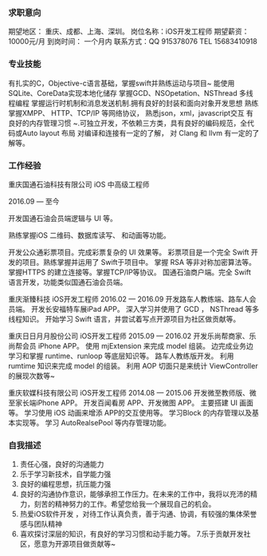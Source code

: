 
### 求职意向
期望地区： 重庆、成都、上海、深圳。
岗位名称：iOS开发工程师
期望薪资：10000元/月
到岗时间： 一个月内
联系方式：QQ 915378076 
TEL 15683410918

### 专业技能
有扎实的C，Objective-c语言基础，掌握swift并熟练运动与项目~
能使用SQLite、CoreData实现本地化储存
掌握GCD、NSOpetation、NSThread 多线程编程
掌握运行时机制和消息发送机制.拥有良好的封装和面向对象开发思想 
熟练掌握XMPP、 HTTP、TCP/IP 等网络协议， 熟悉json，xml，javascript交互
有良好的内存管理习惯 ~.可独立开发，不依赖三方类，具有良好的编码规范，全代码或Auto layout 布局
对编译和连接有一定的了解， 对 Clang 和 llvm 有一定的了解等。


### 工作经验
重庆国通石油科技有限公司
iOS 中高级工程师

2016.09 — 至今

开发国通石油会员端逻辑与 UI 等。

熟练掌握iOS 二维码、数据库读写、 和动画等功能。

开发公众通彩票项目。完成彩票复杂的 UI 效果等。
彩票项目是一个完全 Swift 开发的项目。熟练掌握并运用了 Swift于项目中。
掌握 RSA 等非对称加密算法等。掌握HTTPS 的建立连接等。掌握TCP/IP等协议。
国通石油商户端。完全 Swift 语言开发，功能类似国通石油会员端。

重庆渐臻科技
iOS开发工程师
2016.02 — 2016.09
开发路车人教练端、路车人会员端。
开发长安福特车展iPad APP。
深入学习并使用了 GCD ， NSThread 等多线程知识。
开始学习 Swift 语言，并尝试着写点开源项目为社区做贡献等。

重庆日日月月股份公司
iOS开发工程师
2015.09 — 2016.02
开发乐尚帮商家、乐尚帮会员 iPhone APP。
使用 mjExtension 来完成 model 组装。
边完成业务边学习和掌握 runtime、runloop 等底层知识等。
路车人教练版开发。 利用 rumtime 知识来完成 model 的组装。
利用 AOP 切面只是来统计 ViewController 的展现次数等~


重庆软媒科技有限公司
iOS开发工程师
2014.08 — 2015.06
开发微至教师版、微至家长端iPhone APP。
开发百闻看房 APP、开发微图 APP。
主要搭建 UI 画面等。 学习使用 iOS 动画来增添 APP的交互使用等。
学习Block 的内存管理以及基本实现等。
学习 AutoRealsePool 等内存管理功能。

### 自我描述
1. 责任心强，良好的沟通能力
2. 乐于学习新技术，自学能力强
3. 良好的编程思想，抗压能力强
4. 良好的沟通协作意识，能够承担工作压力。在未来的工作中，我将以充沛的精力，刻苦的精神努力的工作。希望您给我一个展现自己的机会。
5. 热爱iOS软件开发 ，对待工作认真负责，善于沟通、协调，有较强的集体荣誉感与团队精神
6. 喜欢探讨深层的知识，有良好的学习习惯和动手能力等。
7.乐于贡献开发社区，愿意为开源项目做贡献等~
